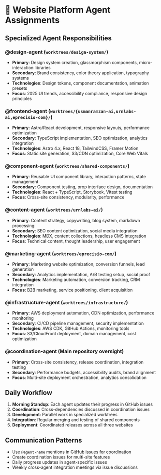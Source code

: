 # 🤖 Website Platform Agent Assignments

## Specialized Agent Responsibilities

### @design-agent (`worktrees/design-system/`)
- **Primary**: Design system creation, glassmorphism components, micro-interaction libraries
- **Secondary**: Brand consistency, color theory application, typography systems
- **Technologies**: Design tokens, component documentation, animation presets
- **Focus**: 2025 UI trends, accessibility compliance, responsive design principles

### @frontend-agent (`worktrees/{usmanramzan-ai,urnlabs-ai,eprecisio-com}/`)
- **Primary**: Astro/React development, responsive layouts, performance optimization
- **Secondary**: TypeScript implementation, SEO optimization, analytics integration
- **Technologies**: Astro 4.x, React 18, TailwindCSS, Framer Motion
- **Focus**: Static site generation, S3/CDN optimization, Core Web Vitals

### @component-agent (`worktrees/shared-components/`)
- **Primary**: Reusable UI component library, interaction patterns, state management
- **Secondary**: Component testing, prop interface design, documentation
- **Technologies**: React + TypeScript, Storybook, Vitest testing
- **Focus**: Cross-site consistency, modularity, performance

### @content-agent (`worktrees/urnlabs-ai/`)
- **Primary**: Content strategy, copywriting, blog system, markdown processing
- **Secondary**: SEO content optimization, social media integration
- **Technologies**: MDX, content collections, headless CMS integration
- **Focus**: Technical content, thought leadership, user engagement

### @marketing-agent (`worktrees/eprecisio-com/`)
- **Primary**: Marketing website optimization, conversion funnels, lead generation
- **Secondary**: Analytics implementation, A/B testing setup, social proof
- **Technologies**: Marketing automation, conversion tracking, CRM integration
- **Focus**: B2B marketing, service positioning, client acquisition

### @infrastructure-agent (`worktrees/infrastructure/`)
- **Primary**: AWS deployment automation, CDN optimization, performance monitoring
- **Secondary**: CI/CD pipeline management, security implementation
- **Technologies**: AWS CDK, GitHub Actions, monitoring tools
- **Focus**: S3/CloudFront deployment, domain management, cost optimization

### @coordination-agent (Main repository oversight)
- **Primary**: Cross-site consistency, release coordination, integration testing
- **Secondary**: Performance budgets, accessibility audits, brand alignment
- **Focus**: Multi-site deployment orchestration, analytics consolidation

## Daily Workflow

1. **Morning Standup**: Each agent updates their progress in GitHub issues
2. **Coordination**: Cross-dependencies discussed in coordination issues  
3. **Development**: Parallel work in specialized worktrees
4. **Integration**: Regular merging and testing of shared components
5. **Deployment**: Coordinated releases across all three websites

## Communication Patterns

- Use `@agent-name` mentions in GitHub issues for coordination
- Create coordination issues for multi-site features
- Daily progress updates in agent-specific issues
- Weekly cross-agent integration meetings via issue discussions
